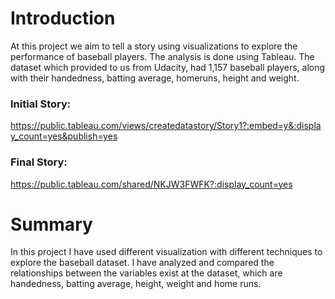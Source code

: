 # Introduction 

At this project we aim to tell a story using visualizations to explore the performance of baseball players. The analysis is done using Tableau.
The dataset which provided to us from Udacity, had 1,157 baseball players, along with their handedness, batting average, homeruns, height and weight. 

### Initial Story:

https://public.tableau.com/views/createdatastory/Story1?:embed=y&:display_count=yes&publish=yes

### Final Story: 

https://public.tableau.com/shared/NKJW3FWFK?:display_count=yes


# Summary

In this project I have used different visualization with different techniques to explore the baseball dataset. I have analyzed and compared the relationships between the variables exist at the dataset, which are handedness, batting average, height, weight and home runs. 


